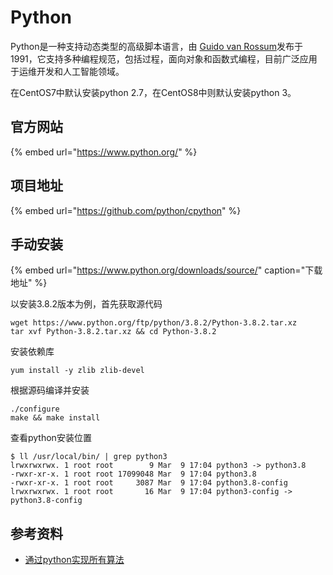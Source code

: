 # Python

Python是一种支持动态类型的高级脚本语言，由 [Guido van Rossum](https://en.wikipedia.org/wiki/Guido_van_Rossum)发布于1991，它支持多种编程规范，包括过程，面向对象和函数式编程，目前广泛应用于运维开发和人工智能领域。‌

在CentOS7中默认安装python 2.7，在CentOS8中则默认安装python 3。‌

## 官方网站

{% embed url="https://www.python.org/" %}

## 项目地址

{% embed url="https://github.com/python/cpython" %}

## 手动安装

{% embed url="https://www.python.org/downloads/source/" caption="下载地址" %}

以安装3.8.2版本为例，首先获取源代码

```text
wget https://www.python.org/ftp/python/3.8.2/Python-3.8.2.tar.xz
tar xvf Python-3.8.2.tar.xz && cd Python-3.8.2
```

安装依赖库

```text
yum install -y zlib zlib-devel
```

根据源码编译并安装

```text
./configure
make && make install
```

查看python安装位置

```text
$ ll /usr/local/bin/ | grep python3
lrwxrwxrwx. 1 root root        9 Mar  9 17:04 python3 -> python3.8
-rwxr-xr-x. 1 root root 17099048 Mar  9 17:04 python3.8
-rwxr-xr-x. 1 root root     3087 Mar  9 17:04 python3.8-config
lrwxrwxrwx. 1 root root       16 Mar  9 17:04 python3-config -> python3.8-config
```

## 参考资料

* [通过python实现所有算法](https://github.com/TheAlgorithms/Python)

